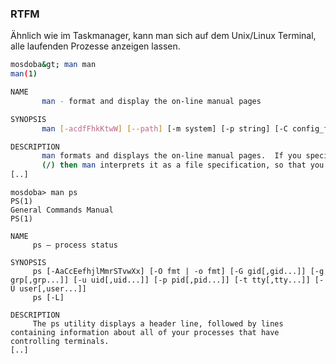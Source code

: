 ### RTFM

<p class="aleft">
    Ähnlich wie im Taskmanager, kann man sich auf dem Unix/Linux Terminal, alle laufenden
    Prozesse anzeigen lassen.
</p>

```bash
mosdoba&gt; man man
man(1)                                                                                                                        General Commands Manual                                                                                                                       man(1)

NAME
       man - format and display the on-line manual pages

SYNOPSIS
       man [-acdfFhkKtwW] [--path] [-m system] [-p string] [-C config_file] [-M pathlist] [-P pager] [-B browser] [-H htmlpager] [-S section_list] [section] name ...

DESCRIPTION
       man formats and displays the on-line manual pages.  If you specify section, man only looks in that section of the manual.  name is normally the name of the manual page, which is typically the name of a command, function, or file.  However, if name contains a slash
       (/) then man interprets it as a file specification, so that you can do man ./foo.5 or even man /cd/foo/bar.1.gz.
[..]
```

<pre><code class="language-bash">mosdoba&gt; man ps
PS(1)                                                                                                                         General Commands Manual                                                                                                                        PS(1)

NAME
     ps – process status

SYNOPSIS
     ps [-AaCcEefhjlMmrSTvwXx] [-O fmt | -o fmt] [-G gid[,gid...]] [-g grp[,grp...]] [-u uid[,uid...]] [-p pid[,pid...]] [-t tty[,tty...]] [-U user[,user...]]
     ps [-L]

DESCRIPTION
     The ps utility displays a header line, followed by lines containing information about all of your processes that have controlling terminals.
[..]
</code></pre>

